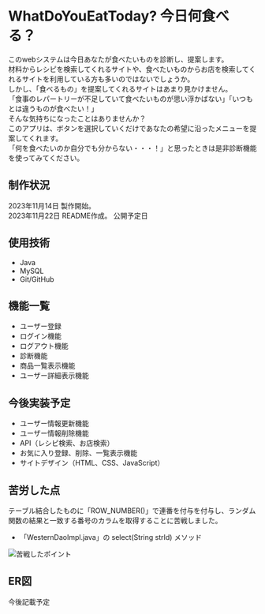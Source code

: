 # WhatDoYouEatToday? 今日何食べる？               

このwebシステムは今日あなたが食べたいものを診断し、提案します。     
材料からレシピを検索してくれるサイトや、食べたいものからお店を検索してくれるサイトを利用している方も多いのではないでしょうか。     
しかし、「食べるもの」を提案してくれるサイトはあまり見かけません。      
「食事のレパートリーが不足していて食べたいものが思い浮かばない」「いつもとは違うものが食べたい！」    
そんな気持ちになったことはありませんか？      
このアプリは、ボタンを選択していくだけであなたの希望に沿ったメニューを提案してくれます。      
「何を食べたいのか自分でも分からない・・・！」と思ったときは是非診断機能を使ってみてください。   

## 制作状況
2023年11月14日 製作開始。   
2023年11月22日 README作成。
公開予定日

## 使用技術        
- Java    
- MySQL      
- Git/GitHub


## 機能一覧      
- ユーザー登録    
- ログイン機能    
- ログアウト機能    
- 診断機能    
- 商品一覧表示機能    
- ユーザー詳細表示機能


## 今後実装予定    
- ユーザー情報更新機能    
- ユーザー情報削除機能    
- API（レシピ検索、お店検索）    
- お気に入り登録、削除、一覧表示機能
- サイトデザイン（HTML、CSS、JavaScript）

## 苦労した点
テーブル結合したものに「ROW_NUMBER()」で連番を付与を付与し、ランダム関数の結果と一致する番号のカラムを取得することに苦戦しました。   
- 「WesternDaoImpl.java」の select(String strId) メソッド

![苦戦したポイント](https://github.com/Erina-Aramaki/WhatDoYouEatToday/assets/75921588/ab0c6f6d-98b5-4f0e-b661-9a92e2e4e561)

## ER図
今後記載予定




